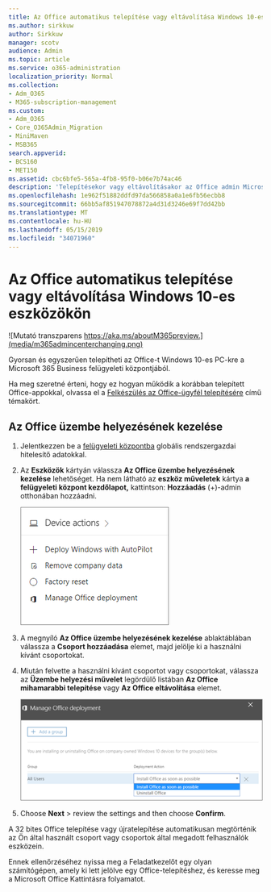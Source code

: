 ```yaml
---
title: Az Office automatikus telepítése vagy eltávolítása Windows 10-es eszközökön
ms.author: sirkkuw
author: Sirkkuw
manager: scotv
audience: Admin
ms.topic: article
ms.service: o365-administration
localization_priority: Normal
ms.collection:
- Adm_O365
- M365-subscription-management
ms.custom:
- Adm_O365
- Core_O365Admin_Migration
- MiniMaven
- MSB365
search.appverid:
- BCS160
- MET150
ms.assetid: cbc6bfe5-565a-4fb8-95f0-b06e7b74ac46
description: 'Telepítésekor vagy eltávolításakor az Office admin Microsoft 365 Business Center Windows 10 eszközökön. '
ms.openlocfilehash: 1e962f51882ddfd97da566858a0a1e6fb56ecbb8
ms.sourcegitcommit: 66bb5af851947078872a4d31d3246e69f7dd42bb
ms.translationtype: MT
ms.contentlocale: hu-HU
ms.lasthandoff: 05/15/2019
ms.locfileid: "34071960"
---
```

# <a name="automatically-install-or-uninstall-office-on-windows-10-devices"></a>Az Office automatikus telepítése vagy eltávolítása Windows 10-es eszközökön

![Mutató transzparens https://aka.ms/aboutM365preview.](media/m365admincenterchanging.png)

Gyorsan és egyszerűen telepítheti az Office-t Windows 10-es PC-kre a Microsoft 365 Business felügyeleti központjából.
  
Ha meg szeretné érteni, hogy ez hogyan működik a korábban telepített Office-appokkal, olvassa el a [Felkészülés az Office-ügyfél telepítésére](prepare-for-office-client-deployment.md) című témakört. 
  
## <a name="manage-office-deployments"></a>Az Office üzembe helyezésének kezelése

1. Jelentkezzen be a [felügyeleti központba](https://aka.ms/bcsportal) globális rendszergazdai hitelesítő adatokkal. 
    
2. Az **Eszközök** kártyán válassza **Az Office üzembe helyezésének kezelése** lehetőséget.
      Ha nem látható az **eszköz műveletek** kártya **a felügyeleti központ kezdőlapot,** kattintson: **Hozzáadás** (+)-admin otthonában hozzáadni.
    
    ![Screenshot of the Devices card in the admin center](media/9982e784-dbf9-4a76-a159-bb3e2e5aa23f.png)
  
3. A megnyíló **Az Office üzembe helyezésének kezelése** ablaktáblában válassza a **Csoport hozzáadása** elemet, majd jelölje ki a használni kívánt csoportokat.
    
4. Miután felvette a használni kívánt csoportot vagy csoportokat, válassza az **Üzembe helyezési művelet** legördülő listában **Az Office mihamarabbi telepítése** vagy **Az Office eltávolítása** elemet.
    
    ![In the Manage Office deployment pane, choose either Install Office as soon as possible, or Uninstall Office.](media/00f24a61-1848-40c0-b037-78d726c7d757.png)
  
5. Choose **Next** \> review the settings and then choose **Confirm**.
    
A 32 bites Office telepítése vagy újratelepítése automatikusan megtörténik az Ön által használt csoport vagy csoportok által megadott felhasználók eszközein.
  
Ennek ellenőrzéséhez nyissa meg a Feladatkezelőt egy olyan számítógépen, amely ki lett jelölve egy Office-telepítéshez, és keresse meg a Microsoft Office Kattintásra folyamatot.
  


